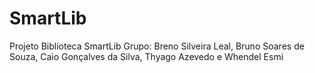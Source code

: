 # SmartLib
Projeto Biblioteca SmartLib
Grupo: Breno Silveira Leal, Bruno Soares de Souza, Caio Gonçalves da Silva, Thyago Azevedo e Whendel Esmi
